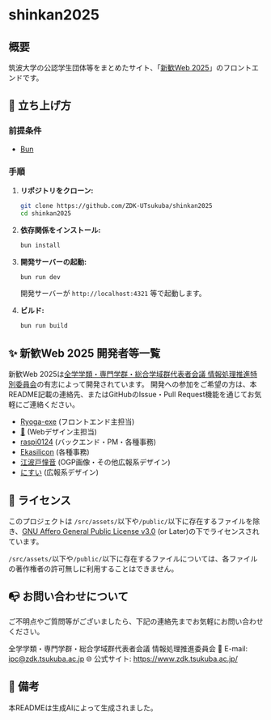 # shinkan2025

## 概要

筑波大学の公認学生団体等をまとめたサイト、「[新歓Web 2025](https://shinkan-web.zdk.tsukuba.ac.jp/)」のフロントエンドです。

## 🚀 立ち上げ方

### 前提条件

- [Bun](https://bun.sh/)

### 手順

1.  **リポジトリをクローン:**

    ```bash
    git clone https://github.com/ZDK-UTsukuba/shinkan2025
    cd shinkan2025
    ```

2.  **依存関係をインストール:**

    ```bash
    bun install
    ```

3.  **開発サーバーの起動:**

    ```bash
    bun run dev
    ```

    開発サーバーが `http://localhost:4321` 等で起動します。

4.  **ビルド:**

    ```bash
    bun run build
    ```

## ✨ 新歓Web 2025 開発者等一覧

新歓Web 2025は[全学学類・専門学群・総合学域群代表者会議 情報処理推進特別委員会](https://www.stb.tsukuba.ac.jp/~zdk/ipc)の有志によって開発されています。
開発への参加をご希望の方は、本README記載の連絡先、またはGitHubのIssue・Pull Request機能を通じてお気軽にご連絡ください。

- [Ryoga-exe](https://github.com/Ryoga-exe/) (フロントエンド主担当)
- [🍏](https://x.com/ao_ringo_uni) (Webデザイン主担当)
- [raspi0124](https://github.com/raspi0124) (バックエンド・PM・各種事務)
- [Ekasilicon](https://www.eka.earth/) (各種事務)
- [江波戸憧音](https://210o.net/) (OGP画像・その他広報系デザイン)
- [にすい](https://github.com/N1su1) (広報系デザイン)

## 📜 ライセンス

このプロジェクトは `/src/assets/`以下や`/public/`以下に存在するファイルを除き、[GNU Affero General Public License v3.0](https://www.gnu.org/licenses/agpl-3.0.html) (or Later)の下でライセンスされています。

`/src/assets/`以下や`/public/`以下に存在するファイルについては、各ファイルの著作権者の許可無しに利用することはできません。

## 📭 お問い合わせについて

ご不明点やご質問等がございましたら、下記の連絡先までお気軽にお問い合わせください。

全学学類・専門学群・総合学域群代表者会議 情報処理推進委員会
📧 E-mail: ipc@zdk.tsukuba.ac.jp
🌐 公式サイト: https://www.zdk.tsukuba.ac.jp/


## 🤖 備考

本READMEは生成AIによって生成されました。
